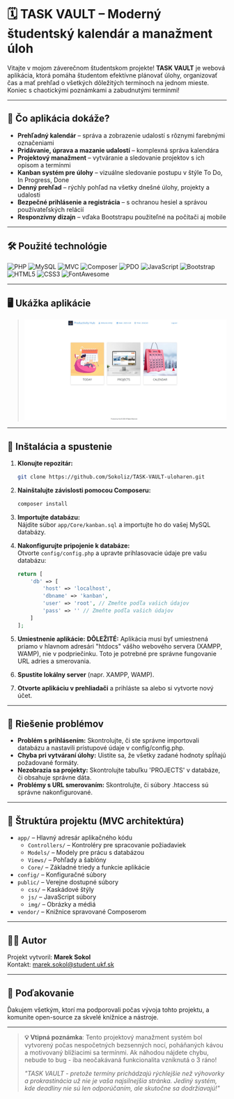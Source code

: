 # 🗓️ TASK VAULT – Moderný študentský kalendár a manažment úloh

Vitajte v mojom záverečnom študentskom projekte!
**TASK VAULT** je webová aplikácia, ktorá pomáha študentom efektívne plánovať úlohy, organizovať čas a mať prehľad o všetkých dôležitých termínoch na jednom mieste. Koniec s chaotickými poznámkami a zabudnutými termínmi!

---

## 🚀 Čo aplikácia dokáže?

- **Prehľadný kalendár** – správa a zobrazenie udalostí s rôznymi farebnými označeniami
- **Pridávanie, úprava a mazanie udalostí** – komplexná správa kalendára
- **Projektový manažment** – vytváranie a sledovanie projektov s ich opisom a termínmi
- **Kanban systém pre úlohy** – vizuálne sledovanie postupu v štýle To Do, In Progress, Done
- **Denný prehľad** – rýchly pohľad na všetky dnešné úlohy, projekty a udalosti
- **Bezpečné prihlásenie a registrácia** – s ochranou hesiel a správou používateľských relácií
- **Responzívny dizajn** – vďaka Bootstrapu použiteľné na počítači aj mobile

---

## 🛠️ Použité technológie

![PHP](https://img.shields.io/badge/PHP-777BB4?style=flat&logo=php&logoColor=white)
![MySQL](https://img.shields.io/badge/MySQL-4479A1?style=flat&logo=mysql&logoColor=white)
![MVC](https://img.shields.io/badge/MVC-Architecture-lightgrey)
![Composer](https://img.shields.io/badge/Composer-885630?style=flat&logo=composer&logoColor=white)
![PDO](https://img.shields.io/badge/PDO-Database-blue)
![JavaScript](https://img.shields.io/badge/JavaScript-F7DF1E?style=flat&logo=javascript&logoColor=black)
![Bootstrap](https://img.shields.io/badge/Bootstrap-563D7C?style=flat&logo=bootstrap&logoColor=white)
![HTML5](https://img.shields.io/badge/HTML5-E34F26?style=flat&logo=html5&logoColor=white)
![CSS3](https://img.shields.io/badge/CSS3-1572B6?style=flat&logo=css3&logoColor=white)
![FontAwesome](https://img.shields.io/badge/FontAwesome-528DD7?style=flat&logo=fontawesome&logoColor=white)

---

## 🖥️ Ukážka aplikácie

> ![Ukážka kalendára](public/img/ukazka.jpg)

---

## 📝 Inštalácia a spustenie

1. **Klonujte repozitár:**

   ```bash
   git clone https://github.com/Sokoliz/TASK-VAULT-uloharen.git
   ```

2. **Nainštalujte závislosti pomocou Composeru:**

   ```bash
   composer install
   ```

3. **Importujte databázu:**  
   Nájdite súbor `app/Core/kanban.sql` a importujte ho do vašej MySQL databázy.

4. **Nakonfigurujte pripojenie k databáze:**  
   Otvorte `config/config.php` a upravte prihlasovacie údaje pre vašu databázu:

   ```php
   return [
       'db' => [
           'host' => 'localhost',
           'dbname' => 'kanban',
           'user' => 'root', // Zmeňte podľa vašich údajov
           'pass' => '' // Zmeňte podľa vašich údajov
       ]
   ];
   ```

5. **Umiestnenie aplikácie:**
   **DÔLEŽITÉ:** Aplikácia musí byť umiestnená priamo v hlavnom adresári "htdocs" vášho webového servera (XAMPP, WAMP), nie v podpriečinku. Toto je potrebné pre správne fungovanie URL adries a smerovania.

6. **Spustite lokálny server** (napr. XAMPP, WAMP).

7. **Otvorte aplikáciu v prehliadači** a prihláste sa alebo si vytvorte nový účet.

---

## 🐞 Riešenie problémov

- **Problém s prihlásením:** Skontrolujte, či ste správne importovali databázu a nastavili prístupové údaje v config/config.php.
- **Chyba pri vytváraní úlohy:** Uistite sa, že všetky zadané hodnoty spĺňajú požadované formáty.
- **Nezobrazia sa projekty:** Skontrolujte tabuľku 'PROJECTS' v databáze, či obsahuje správne dáta.
- **Problémy s URL smerovaním:** Skontrolujte, či súbory .htaccess sú správne nakonfigurované.

---

## 📁 Štruktúra projektu (MVC architektúra)

- `app/` – Hlavný adresár aplikačného kódu
  - `Controllers/` – Kontroléry pre spracovanie požiadaviek
  - `Models/` – Modely pre prácu s databázou
  - `Views/` – Pohľady a šablóny
  - `Core/` – Základné triedy a funkcie aplikácie
- `config/` – Konfiguračné súbory
- `public/` – Verejne dostupné súbory
  - `css/` – Kaskádové štýly
  - `js/` – JavaScript súbory
  - `img/` – Obrázky a médiá
- `vendor/` – Knižnice spravované Composerom

---

## 👨‍💻 Autor

Projekt vytvoril: **Marek Sokol**  
Kontakt: marek.sokol@student.ukf.sk

---

## 🙏 Poďakovanie

Ďakujem všetkým, ktorí ma podporovali počas vývoja tohto projektu, a komunite open-source za skvelé knižnice a nástroje.

---

> **💡 Vtipná poznámka**: Tento projektový manažment systém bol vytvorený počas nespočetných bezsenných nocí, poháňaných kávou a motivovaný blížiacimi sa termínmi. Ak náhodou nájdete chybu, nebude to bug - iba neočakávaná funkcionalita vzniknutá o 3 ráno!
>
> _"TASK VAULT - pretože termíny prichádzajú rýchlejšie než výhovorky a prokrastinácia už nie je vaša najsilnejšia stránka. Jediný systém, kde deadliny nie sú len odporúčaním, ale skutočne sa dodržiavajú!"_
